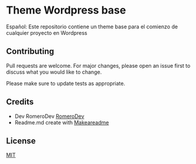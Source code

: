 # Theme Wordpress base

Español:
Este repositorio contiene un theme base para el comienzo de cualquier proyecto en Wordpress

## Contributing
Pull requests are welcome. For major changes, please open an issue first to discuss what you would like to change.

Please make sure to update tests as appropriate.

## Credits
* Dev RomeroDev [RomeroDev](https://www.makeareadme.com/)
* Readme.md create with [Makeareadme](https://www.makeareadme.com/)

## License
[MIT](https://choosealicense.com/licenses/mit/)